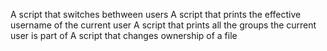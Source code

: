 A script that switches bethween users 
A script that prints the effective username of the current user
A script that prints all the groups the current user is part of 
A script that changes ownership of a file 
